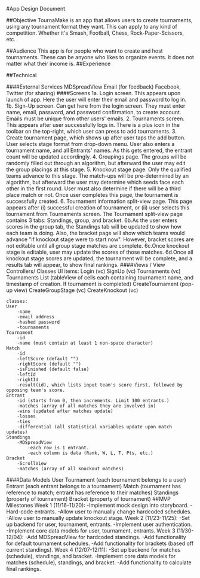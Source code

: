 #App Design Document


##Objective
TournaMake is an app that allows users to create tournaments, using any tournament format they want.
This can apply to any kind of competition. Whether it's Smash, Football, Chess, Rock-Paper-Scissors, etc.

##Audience
This app is for people who want to create and host tournaments.
These can be anyone who likes to organize events. It does not matter what their income is.
##Experience


##Technical

####External Services
	MDSpreadView
	Email (for feedback)
	Facebook, Twitter (for sharing)
####Screens
	1a. Login screen. This appears upon launch of app. Here the user will enter their email and password to log in.
	1b. Sign-Up screen. Can get here from the login screen. They must enter name, email, password, and password confirmation, to create account. Emails must be unique from other users' emails.
	2. Tournaments screen. This appears after user successfully logs in. There is a plus icon in the toolbar on the top-right, which user can press to add tournaments.
	3. Create tournament page, which shows up after user taps the add button. User selects stage format from drop-down menu. User also enters a tournament name, and all Entrants' names.
	As this gets entered, the entrant count will be updated accordingly.
	4. Groupings page. The groups will be randomly filled out through an algorithm, but afterward the user may edit the group placings at this stage.
	5. Knockout stage page. Only the qualified teams advance to this stage. The match-ups will be pre-determined by an algorithm, but afterward the user may determine which seeds face each other in the first round.
	User must also determine if there will be a third place match or not.
	Once user completes this page, the tournament is successfully created.
	6. Tournament information split-view page. This page appears after (i) successful creation of tournament, or (ii) user selects this tournament from Tournaments screen.
	The Tournament split-view page contains 3 tabs: Standings, group, and bracket.
	6b.As the user enters scores in the group tab, the Standings tab will be updated to show how each team is doing. Also, the bracket page will show which teams would advance "if knockout stage were to start now". However, bracket scores are not editable until all group stage matches are complete.
	6c.Once knockout stage is editable, user may update the scores of those matches.
	6d.Once all knockout stage scores are updated, the tournament will be complete, and a results tab will appear, to show final rankings.
####Views / View Controllers/ Classes
	UI items:
	Login (vc)
	SignUp (vc)
	Tournaments (vc)
		Tournaments List (tableView of cells each containing tournament name, and timestamp of creation. If tournament is completed)
	CreateTournament (pop-up view)
	CreateGroupStage (vc)
	CreateKnockout (vc)

	classes:
	User
		-name
		-email address
		-hashed password
		-tournaments
	Tournament
		-id
		-name (must contain at least 1 non-space character)
	Match
		-id
		-leftScore (default "")
		-rightScore (default "")
		-isFinished (default false)
		-leftId
		-rightId
		-result(id), which lists input team's score first, followed by opposing team's score.
	Entrant
		-id (starts from 0, then increments. Limit 100 entrants.)
		-matches (array of all matches they are involved in)
		-wins (updated after matches update)
		-losses
		-ties
		-differential (all statistical variables update upon match updates)
	Standings
		-MDSpreadView
			-each row is 1 entrant.
			-each column is data (Rank, W, L, T, Pts, etc.)
	Bracket
		-ScrollView
		-matches (array of all knockout matches)

####Data Models
	User
	Tournament (each tournament belongs to a user)
	Entrant (each entrant belongs to a tournament)
	Match (tournament has reference to match; entrant has reference to their matches)
	Standings (property of tournament)
	Bracket (property of tournament)
##MVP Milestones
	Week 1 (11/16-11/20):
		-Implement mock design into storyboard.
		-Hard-code entrants.
		-Allow user to manually change hardcoded schedules.
		-Allow user to manually update knockout stage.
	Week 2 (11/23-11/25):
		-Set up backend for user, tournament, entrants.
		-Implement user authentication.
		-Implement core data models for user, tournament, entrants.
	Week 3 (11/30-12/04):
		-Add MDSpreadView for hardcoded standings.
		-Add functionality for default tournament schedules.
		-Add functionality for brackets (based off current standings).
	Week 4 (12/07-12/11):
		-Set up backend for matches (schedule), standings, and bracket.
		-Implement core data models for matches (schedule), standings, and bracket.
		-Add functionality to calculate final rankings.